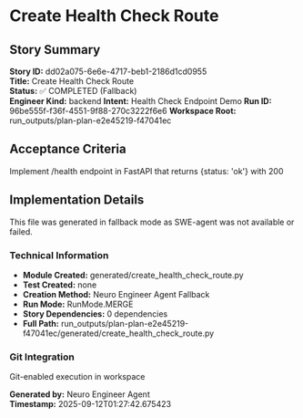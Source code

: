 # Create Health Check Route

## Story Summary
**Story ID:** dd02a075-6e6e-4717-beb1-2186d1cd0955  
**Title:** Create Health Check Route  
**Status:** ✅ COMPLETED (Fallback)  
**Engineer Kind:** backend
**Intent:** Health Check Endpoint Demo
**Run ID:** 96be555f-f36f-4551-9f88-270c3222f6e6
**Workspace Root:** run_outputs/plan-plan-e2e45219-f47041ec

## Acceptance Criteria
Implement /health endpoint in FastAPI that returns {status: 'ok'} with 200

## Implementation Details
This file was generated in fallback mode as SWE-agent was not available or failed.

### Technical Information
- **Module Created:** generated/create_health_check_route.py
- **Test Created:** none
- **Creation Method:** Neuro Engineer Agent Fallback
- **Run Mode:** RunMode.MERGE
- **Story Dependencies:** 0 dependencies
- **Full Path:** run_outputs/plan-plan-e2e45219-f47041ec/generated/create_health_check_route.py

### Git Integration
Git-enabled execution in workspace

**Generated by:** Neuro Engineer Agent  
**Timestamp:** 2025-09-12T01:27:42.675423
